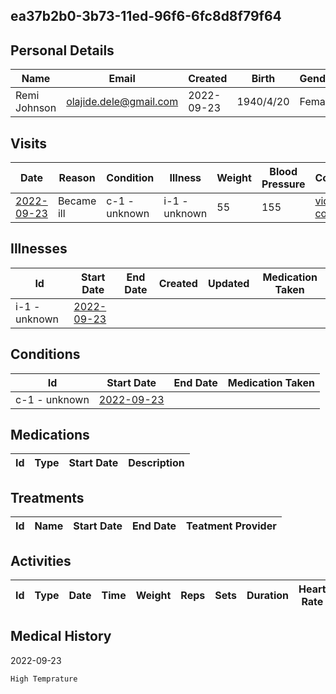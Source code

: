 
## ea37b2b0-3b73-11ed-96f6-6fc8d8f79f64

## Personal Details

| Name | Email | Created | Birth | Gender | Height |
| ---- | ----- | ------- | ----- | ------ | ------ |
| Remi Johnson| <olajide.dele@gmail.com> | 2022-09-23   | 1940/4/20| Female | 5/7 |

## Visits

| Date | Reason | Condition | Illness | Weight | Blood Pressure | Communication | 
| ---- | ------ | --------- | ------- | ------ | -------------- | ------------- | 
| <a href="https://github.com/project-deserve/clinic-alpha-one/issues/75">2022-09-23</a>| Became ill | c-1 - unknown    | i-1 - unknown  | 55 | 155          | [video-conference](https://pade.chat:5443/ofmeet/ea37b2b0-3b73-11ed-96f6-6fc8d8f79f64-75)       | 

## Illnesses

| Id    | Start Date | End Date | Created | Updated | Medication Taken | 
| ---   | ---------- | -------- | ------- | ------- | ---------------- | 
| i-1 - unknown| <a href="https://github.com/project-deserve/clinic-alpha-one/issues/75">2022-09-23</a>      |          |         |         |                  | 

## Conditions

| Id    | Start Date | End Date | Medication Taken | 
| ---   | ---------- | -------- | ---------------- | 
| c-1 - unknown| <a href="https://github.com/project-deserve/clinic-alpha-one/issues/75">2022-09-23</a>      |          |                  | 

## Medications

| Id  | Type | Start Date | Description | 
| --- | ---- | ---------- | ----------- | 

## Treatments

| Id  | Name | Start Date | End Date | Teatment Provider | 
| --- | ---- | ---------- | -------- | ----------------- | 

## Activities

| Id  | Type | Date | Time | Weight | Reps | Sets | Duration | Heart Rate | Calories Burned | 
| --- | ---- | ---- | ---- | ------ | ---- | ---- | -------- | ---------- | --------------- | 

## Medical History

2022-09-23
```markdown
High Temprature
```
